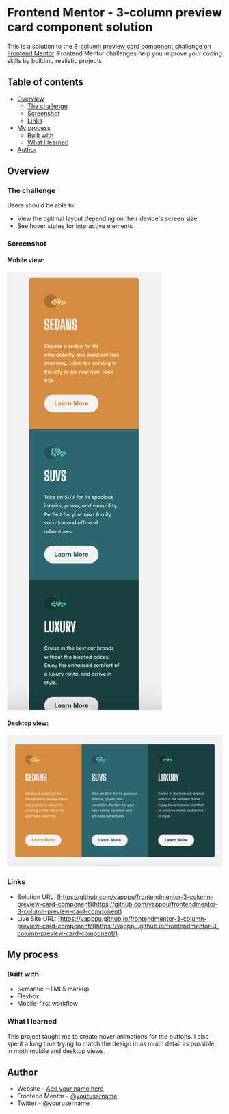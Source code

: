 # Frontend Mentor - 3-column preview card component solution

This is a solution to the [3-column preview card component challenge on Frontend Mentor](https://www.frontendmentor.io/challenges/3column-preview-card-component-pH92eAR2-). Frontend Mentor challenges help you improve your coding skills by building realistic projects.

## Table of contents

- [Overview](#overview)
  - [The challenge](#the-challenge)
  - [Screenshot](#screenshot)
  - [Links](#links)
- [My process](#my-process)
  - [Built with](#built-with)
  - [What I learned](#what-i-learned)
- [Author](#author)

## Overview

### The challenge

Users should be able to:

- View the optimal layout depending on their device's screen size
- See hover states for interactive elements

### Screenshot

#### Mobile view:

![](./screenshots/mobile.png)

#### Desktop view:

![](./screenshots/desktop.png)

### Links

- Solution URL: [https://github.com/vapppu/frontendmentor-3-column-preview-card-component](https://github.com/vapppu/frontendmentor-3-column-preview-card-component)
- Live Site URL: [https://vapppu.github.io/frontendmentor-3-column-preview-card-component/](https://vapppu.github.io/frontendmentor-3-column-preview-card-component/)

## My process

### Built with

- Semantic HTML5 markup
- Flexbox
- Mobile-first workflow

### What I learned

This project taught me to create hover animations for the buttons. I also spent a long time trying to match the design in as much detail as possible, in moth mobile and desktop views.

## Author

- Website - [Add your name here](https://www.your-site.com)
- Frontend Mentor - [@yourusername](https://www.frontendmentor.io/profile/yourusername)
- Twitter - [@yourusername](https://www.twitter.com/yourusername)
